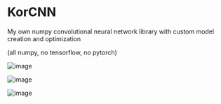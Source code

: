 # KorCNN
My own numpy convolutional neural network library with custom model creation and optimization

(all numpy, no tensorflow, no pytorch)

![image](https://user-images.githubusercontent.com/62809012/119168346-ccabb880-ba2e-11eb-8a8d-3c0b739504e1.png)

![image](https://user-images.githubusercontent.com/62809012/119169240-c5d17580-ba2f-11eb-9f1a-960260073c5d.png)

![image](https://user-images.githubusercontent.com/62809012/119168384-d59c8a00-ba2e-11eb-96cb-694cbdf934dd.png)
